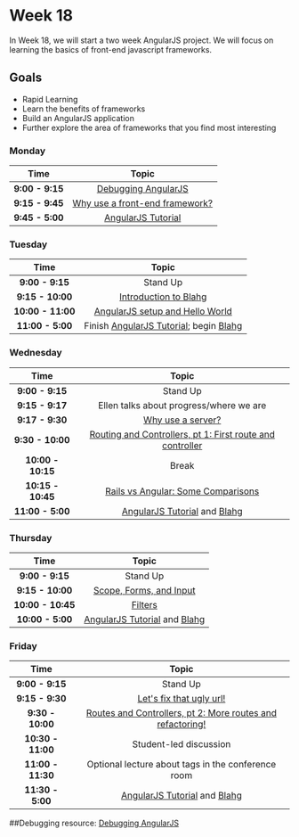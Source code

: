# Week 18

In Week 18, we will start a two week AngularJS project. We will focus on learning the 
basics of front-end javascript frameworks.

## Goals
- Rapid Learning
- Learn the benefits of frameworks
- Build an AngularJS application
- Further explore the area of frameworks that you find most interesting

### Monday

| Time             | Topic                                                      |
|:----------------:|:----------------------------------------------------------:|
| **9:00 - 9:15**  | [Debugging AngularJS](debugging.md)                        |
| **9:15 - 9:45**  | [Why use a front-end framework?](monday/why-frameworks.md) |
| **9:45 - 5:00**  | [AngularJS Tutorial](https://docs.angularjs.org/tutorial)  |

### Tuesday

| Time              | Topic                                                        |
|:-----------------:|:------------------------------------------------------------:|
| **9:00 - 9:15**   | Stand Up                                                     |
| **9:15 - 10:00**  | [Introduction to Blahg](blog.md)              |
| **10:00 - 11:00** | [AngularJS setup and Hello World](tuesday/angular-setup.md) |
| **11:00 - 5:00**  | Finish [AngularJS Tutorial](https://docs.angularjs.org/tutorial); begin [Blahg](blog.md) |

### Wednesday

| Time              | Topic                                               |
|:-----------------:|:---------------------------------------------------:|
| **9:00 - 9:15**   | Stand Up                                            |
| **9:15 - 9:17**   | Ellen talks about progress/where we are             |
| **9:17 - 9:30**   | [Why use a server?](wednesday/why-server.md)        |
| **9:30 - 10:00**  | [Routing and Controllers, pt 1: First route and controller](wednesday/routing-pt-1.md) |
| **10:00 - 10:15** | Break                                               |
| **10:15 - 10:45** | [Rails vs Angular: Some Comparisons](wednesday/rails-v-ng.md) |
| **11:00 - 5:00**  | [AngularJS Tutorial](https://docs.angularjs.org/tutorial) and [Blahg](blog.md) |

### Thursday

| Time              | Topic                                                         |
|:-----------------:|:-------------------------------------------------------------:|
| **9:00 - 9:15**   | Stand Up                                                      |
| **9:15 - 10:00**  | [Scope, Forms, and Input](thursday/scope-forms-user-input.md) |
| **10:00 - 10:45** | [Filters](thursday/filters.md)                                |
| **10:00 - 5:00**  | [AngularJS Tutorial](https://docs.angularjs.org/tutorial) and [Blahg](blog.md) |

### Friday

| Time              | Topic                                              |
|:-----------------:|:--------------------------------------------------:|
| **9:00 - 9:15**   | Stand Up                                           |
| **9:15 - 9:30**   | [Let's fix that ugly url!](friday/fix-url.md)      |
| **9:30 - 10:00**  | [Routes and Controllers, pt 2: More routes and refactoring!](friday/routing-pt-2.md) |
| **10:30 - 11:00** | Student-led discussion                             |
| **11:00 - 11:30** | Optional lecture about tags in the conference room |
| **11:30 - 5:00**  | [AngularJS Tutorial](https://docs.angularjs.org/tutorial) and [Blahg](blog.md) |


##Debugging resource:
[Debugging AngularJS](debugging.md)